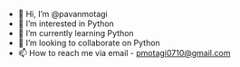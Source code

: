 - 👋 Hi, I’m @pavanmotagi
- 👀 I’m interested in Python
- 🌱 I’m currently learning Python
- 💞️ I’m looking to collaborate on Python
- 📫 How to reach me via email - pmotagi0710@gmail.com
